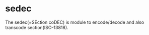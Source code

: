 # sedec
The sedec(=SEction coDEC) is module to encode/decode and also transcode section(ISO-13818).
